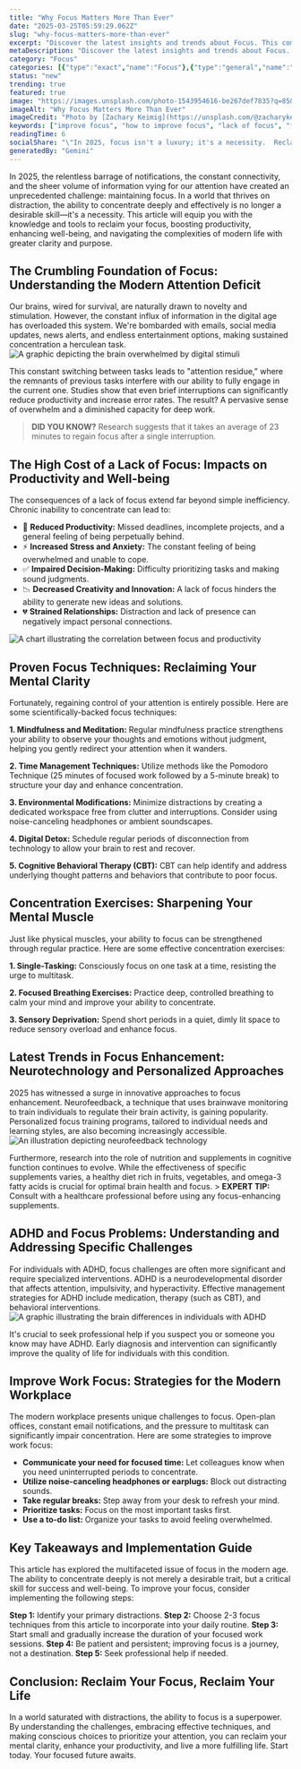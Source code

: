 ```yaml
---
title: "Why Focus Matters More Than Ever"
date: "2025-03-25T05:59:29.062Z"
slug: "why-focus-matters-more-than-ever"
excerpt: "Discover the latest insights and trends about Focus. This comprehensive guide covers everything you need to know about Focus in 2025."
metaDescription: "Discover the latest insights and trends about Focus. This comprehensive guide covers everything you need to know about Focus in 2025."
category: "Focus"
categories: [{"type":"exact","name":"Focus"},{"type":"general","name":"Productivity"},{"type":"medium","name":"Time Management"},{"type":"specific","name":"Mindfulness Techniques"},{"type":"niche","name":"Pomodoro Technique"}]
status: "new"
trending: true
featured: true
image: "https://images.unsplash.com/photo-1543954616-be267def7835?q=85&w=1200&fit=max&fm=webp&auto=compress"
imageAlt: "Why Focus Matters More Than Ever"
imageCredit: "Photo by [Zachary Keimig](https://unsplash.com/@zacharykeimig) on Unsplash"
keywords: ["improve focus", "how to improve focus", "lack of focus", "focus techniques", "concentration exercises", "increase focus and concentration", "best focus supplements", "focus training program", "ADHD and focus problems", "improve work focus"]
readingTime: 6
socialShare: "\"In 2025, focus isn't a luxury; it's a necessity.  Reclaiming your attention isn't about willpower alone—it's about strategic techniques and mindful choices.\""
generatedBy: "Gemini"
---
```




In 2025, the relentless barrage of notifications, the constant connectivity, and the sheer volume of information vying for our attention have created an unprecedented challenge: maintaining focus.  In a world that thrives on distraction, the ability to concentrate deeply and effectively is no longer a desirable skill—it's a necessity.  This article will equip you with the knowledge and tools to reclaim your focus, boosting productivity, enhancing well-being, and navigating the complexities of modern life with greater clarity and purpose.

## The Crumbling Foundation of Focus: Understanding the Modern Attention Deficit

Our brains, wired for survival, are naturally drawn to novelty and stimulation.  However, the constant influx of information in the digital age has overloaded this system.  We're bombarded with emails, social media updates, news alerts, and endless entertainment options, making sustained concentration a herculean task.  ![A graphic depicting the brain overwhelmed by digital stimuli](https://images.unsplash.com/photo-1453728013993-6d66e9c9123a?q=85&w=1200&fit=max&fm=webp&auto=compress)

This constant switching between tasks leads to "attention residue," where the remnants of previous tasks interfere with our ability to fully engage in the current one.  Studies show that even brief interruptions can significantly reduce productivity and increase error rates.  The result?  A pervasive sense of overwhelm and a diminished capacity for deep work.

> **DID YOU KNOW?**  Research suggests that it takes an average of 23 minutes to regain focus after a single interruption.

## The High Cost of a Lack of Focus: Impacts on Productivity and Well-being

The consequences of a lack of focus extend far beyond simple inefficiency.  Chronic inability to concentrate can lead to:

* 🔑 **Reduced Productivity:**  Missed deadlines, incomplete projects, and a general feeling of being perpetually behind.
* ⚡ **Increased Stress and Anxiety:** The constant feeling of being overwhelmed and unable to cope.
* ✅ **Impaired Decision-Making:**  Difficulty prioritizing tasks and making sound judgments.
* 📉 **Decreased Creativity and Innovation:**  A lack of focus hinders the ability to generate new ideas and solutions.
* 💔 **Strained Relationships:**  Distraction and lack of presence can negatively impact personal connections.

![A chart illustrating the correlation between focus and productivity](https://images.unsplash.com/photo-1504507926084-34cf0b939964?q=85&w=1200&fit=max&fm=webp&auto=compress)

##  Proven Focus Techniques: Reclaiming Your Mental Clarity

Fortunately, regaining control of your attention is entirely possible.  Here are some scientifically-backed focus techniques:

**1. Mindfulness and Meditation:** Regular mindfulness practice strengthens your ability to observe your thoughts and emotions without judgment, helping you gently redirect your attention when it wanders.

**2. Time Management Techniques:**  Utilize methods like the Pomodoro Technique (25 minutes of focused work followed by a 5-minute break) to structure your day and enhance concentration.

**3. Environmental Modifications:**  Minimize distractions by creating a dedicated workspace free from clutter and interruptions.  Consider using noise-canceling headphones or ambient soundscapes.

**4. Digital Detox:**  Schedule regular periods of disconnection from technology to allow your brain to rest and recover.

**5. Cognitive Behavioral Therapy (CBT):**  CBT can help identify and address underlying thought patterns and behaviors that contribute to poor focus.

##  Concentration Exercises: Sharpening Your Mental Muscle

Just like physical muscles, your ability to focus can be strengthened through regular practice.  Here are some effective concentration exercises:

**1. Single-Tasking:**  Consciously focus on one task at a time, resisting the urge to multitask.

**2. Focused Breathing Exercises:**  Practice deep, controlled breathing to calm your mind and improve your ability to concentrate.

**3. Sensory Deprivation:**  Spend short periods in a quiet, dimly lit space to reduce sensory overload and enhance focus.

##  Latest Trends in Focus Enhancement:  Neurotechnology and Personalized Approaches

2025 has witnessed a surge in innovative approaches to focus enhancement.  Neurofeedback, a technique that uses brainwave monitoring to train individuals to regulate their brain activity, is gaining popularity.  Personalized focus training programs, tailored to individual needs and learning styles, are also becoming increasingly accessible.  ![An illustration depicting neurofeedback technology](https://images.unsplash.com/photo-1517926112623-f32a800790d4?q=85&w=1200&fit=max&fm=webp&auto=compress)

Furthermore, research into the role of nutrition and supplements in cognitive function continues to evolve.  While the effectiveness of specific supplements varies, a healthy diet rich in fruits, vegetables, and omega-3 fatty acids is crucial for optimal brain health and focus.  > **EXPERT TIP:** Consult with a healthcare professional before using any focus-enhancing supplements.

##  ADHD and Focus Problems: Understanding and Addressing Specific Challenges

For individuals with ADHD, focus challenges are often more significant and require specialized interventions.  ADHD is a neurodevelopmental disorder that affects attention, impulsivity, and hyperactivity.  Effective management strategies for ADHD include medication, therapy (such as CBT), and behavioral interventions.  ![A graphic illustrating the brain differences in individuals with ADHD](https://images.unsplash.com/photo-1543954616-be267def7835?q=85&w=1200&fit=max&fm=webp&auto=compress)

It's crucial to seek professional help if you suspect you or someone you know may have ADHD.  Early diagnosis and intervention can significantly improve the quality of life for individuals with this condition.

##  Improve Work Focus: Strategies for the Modern Workplace

The modern workplace presents unique challenges to focus.  Open-plan offices, constant email notifications, and the pressure to multitask can significantly impair concentration.  Here are some strategies to improve work focus:

* **Communicate your need for focused time:** Let colleagues know when you need uninterrupted periods to concentrate.
* **Utilize noise-canceling headphones or earplugs:**  Block out distracting sounds.
* **Take regular breaks:** Step away from your desk to refresh your mind.
* **Prioritize tasks:** Focus on the most important tasks first.
* **Use a to-do list:**  Organize your tasks to avoid feeling overwhelmed.

## Key Takeaways and Implementation Guide

This article has explored the multifaceted issue of focus in the modern age.  The ability to concentrate deeply is not merely a desirable trait, but a critical skill for success and well-being.  To improve your focus, consider implementing the following steps:

**Step 1:** Identify your primary distractions.
**Step 2:**  Choose 2-3 focus techniques from this article to incorporate into your daily routine.
**Step 3:**  Start small and gradually increase the duration of your focused work sessions.
**Step 4:**  Be patient and persistent; improving focus is a journey, not a destination.
**Step 5:**  Seek professional help if needed.

## Conclusion: Reclaim Your Focus, Reclaim Your Life

In a world saturated with distractions, the ability to focus is a superpower.  By understanding the challenges, embracing effective techniques, and making conscious choices to prioritize your attention, you can reclaim your mental clarity, enhance your productivity, and live a more fulfilling life.  Start today.  Your focused future awaits.


